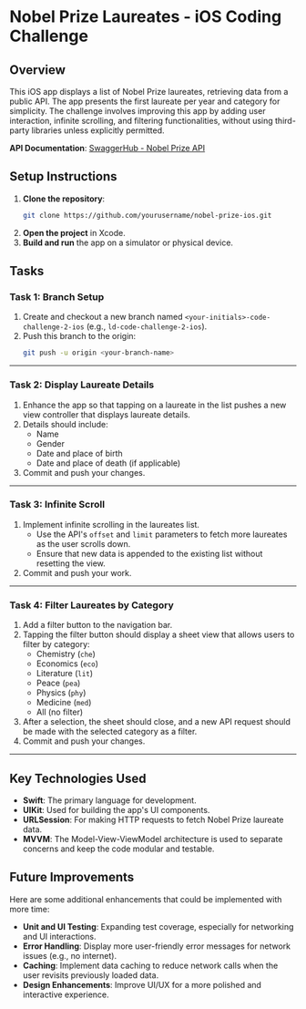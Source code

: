 # Nobel Prize Laureates - iOS Coding Challenge

## Overview

This iOS app displays a list of Nobel Prize laureates, retrieving data from a public API. The app presents the first laureate per year and category for simplicity. The challenge involves improving this app by adding user interaction, infinite scrolling, and filtering functionalities, without using third-party libraries unless explicitly permitted.

**API Documentation**: [SwaggerHub - Nobel Prize API](https://app.swaggerhub.com/apis/NobelMedia/NobelMasterData/2.0#/default/get_nobelPrizes)

## Setup Instructions

1. **Clone the repository**:
    ```bash
    git clone https://github.com/yourusername/nobel-prize-ios.git
    ```
2. **Open the project** in Xcode.
3. **Build and run** the app on a simulator or physical device.

## Tasks

### Task 1: Branch Setup

1. Create and checkout a new branch named `<your-initials>-code-challenge-2-ios` (e.g., `ld-code-challenge-2-ios`).
2. Push this branch to the origin:
    ```bash
    git push -u origin <your-branch-name>
    ```

---

### Task 2: Display Laureate Details

1. Enhance the app so that tapping on a laureate in the list pushes a new view controller that displays laureate details.
2. Details should include:
    - Name
    - Gender
    - Date and place of birth
    - Date and place of death (if applicable)
3. Commit and push your changes.

---

### Task 3: Infinite Scroll

1. Implement infinite scrolling in the laureates list.
    - Use the API's `offset` and `limit` parameters to fetch more laureates as the user scrolls down.
    - Ensure that new data is appended to the existing list without resetting the view.
2. Commit and push your work.

---

### Task 4: Filter Laureates by Category

1. Add a filter button to the navigation bar.
2. Tapping the filter button should display a sheet view that allows users to filter by category:
    - Chemistry (`che`)
    - Economics (`eco`)
    - Literature (`lit`)
    - Peace (`pea`)
    - Physics (`phy`)
    - Medicine (`med`)
    - All (no filter)
3. After a selection, the sheet should close, and a new API request should be made with the selected category as a filter.
4. Commit and push your changes.

---

## Key Technologies Used

- **Swift**: The primary language for development.
- **UIKit**: Used for building the app's UI components.
- **URLSession**: For making HTTP requests to fetch Nobel Prize laureate data.
- **MVVM**: The Model-View-ViewModel architecture is used to separate concerns and keep the code modular and testable.

## Future Improvements

Here are some additional enhancements that could be implemented with more time:
- **Unit and UI Testing**: Expanding test coverage, especially for networking and UI interactions.
- **Error Handling**: Display more user-friendly error messages for network issues (e.g., no internet).
- **Caching**: Implement data caching to reduce network calls when the user revisits previously loaded data.
- **Design Enhancements**: Improve UI/UX for a more polished and interactive experience.

